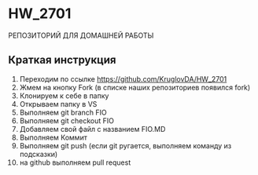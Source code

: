# HW_2701
РЕПОЗИТОРИЙ ДЛЯ ДОМАШНЕЙ РАБОТЫ

## Краткая инструкция
1. Переходим по ссылке https://github.com/KruglovDA/HW_2701
2. Жмем на кнопку Fork (в списке наших репозиториев появился fork)
3. Клонируем к себе в папку
4. Открываем папку в VS
5. Выполняем git branch FIO
6. Выполняем git checkout FIO
7. Добавляем свой файл с названием FIO.MD
8. Выполняем Коммит
9. Выполняем git push (если git ругается, выполняем команду из подсказки)
10. на github выполняем pull request
